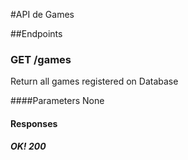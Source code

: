 #API de Games

##Endpoints
### GET /games
Return all games registered on Database

####Parameters
None

#### Responses
##### OK! 200
